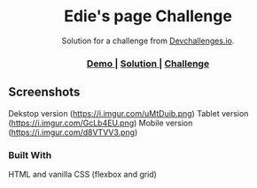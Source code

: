 <!-- Please update value in the {}  -->

<h1 align="center">Edie's page Challenge</h1>

<div align="center">
   Solution for a challenge from  <a href="http://devchallenges.io" target="_blank">Devchallenges.io</a>.
</div>

<div align="center">
  <h3>
    <a href="https://hardcore-galileo-4c1ae9.netlify.app/">
      Demo
    </a>
    <span> | </span>
    <a href="https://github.com/Atanas97/edie-s-page">
      Solution
    </a>
    <span> | </span>
    <a href="https://devchallenges.io/challenges/xobQBuf8zWWmiYMIAZe0">
      Challenge
    </a>
  </h3>
</div>


## Screenshots

Dekstop version (https://i.imgur.com/uMtDuib.png)
Tablet version (https://i.imgur.com/GcLb4EU.png)
Mobile version (https://i.imgur.com/d8VTVV3.png)

### Built With

<!-- This section should list any major frameworks that you built your project using. Here are a few examples.-->

HTML and vanilla CSS (flexbox and grid)


